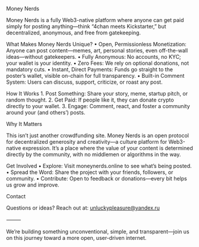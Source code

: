 Money Nerds

Money Nerds is a fully Web3-native platform where anyone can get paid simply for posting anything—think “4chan meets Kickstarter,” but decentralized, anonymous, and free from gatekeeping.

What Makes Money Nerds Unique?
	•	Open, Permissionless Monetization: Anyone can post content—memes, art, personal stories, even off-the-wall ideas—without gatekeepers.
	•	Fully Anonymous: No accounts, no KYC; your wallet is your identity.
	•	Zero Fees: We rely on optional donations, not mandatory cuts.
	•	Instant, Direct Payments: Funds go straight to the poster’s wallet, visible on-chain for full transparency.
	•	Built-in Comment System: Users can discuss, support, criticize, or roast any post.

How It Works
	1.	Post Something: Share your story, meme, startup pitch, or random thought.
	2.	Get Paid: If people like it, they can donate crypto directly to your wallet.
	3.	Engage: Comment, react, and foster a community around your (and others’) posts.

Why It Matters

This isn’t just another crowdfunding site. Money Nerds is an open protocol for decentralized generosity and creativity—a culture platform for Web3-native expression. It’s a place where the value of your content is determined directly by the community, with no middlemen or algorithms in the way.

Get Involved
	•	Explore: Visit moneynerds.online to see what’s being posted.
	•	Spread the Word: Share the project with your friends, followers, or community.
	•	Contribute: Open to feedback or donations—every bit helps us grow and improve.

Contact

Questions or ideas? Reach out at: unluckypleasure@yandex.ru

⸻

We’re building something unconventional, simple, and transparent—join us on this journey toward a more open, user-driven internet.
